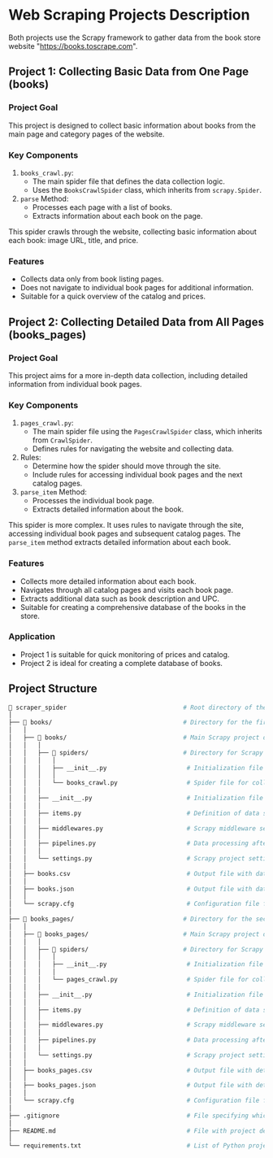 # Web Scraping Projects Description

Both projects use the Scrapy framework to gather data from the book store website "https://books.toscrape.com".

## Project 1: Collecting Basic Data from One Page (books)

### Project Goal
This project is designed to collect basic information about books from the main page and category pages of the website.

### Key Components
1. `books_crawl.py`:
   - The main spider file that defines the data collection logic.
   - Uses the `BooksCrawlSpider` class, which inherits from `scrapy.Spider`.
2. `parse` Method:
   - Processes each page with a list of books.
   - Extracts information about each book on the page.

This spider crawls through the website, collecting basic information about each book: image URL, title, and price.

### Features
- Collects data only from book listing pages.
- Does not navigate to individual book pages for additional information.
- Suitable for a quick overview of the catalog and prices.

## Project 2: Collecting Detailed Data from All Pages (books_pages)

### Project Goal
This project aims for a more in-depth data collection, including detailed information from individual book pages.

### Key Components
1. `pages_crawl.py`:
   - The main spider file using the `PagesCrawlSpider` class, which inherits from `CrawlSpider`.
   - Defines rules for navigating the website and collecting data.
2. Rules:
   - Determine how the spider should move through the site.
   - Include rules for accessing individual book pages and the next catalog pages.
3. `parse_item` Method:
   - Processes the individual book page.
   - Extracts detailed information about the book.

This spider is more complex. It uses rules to navigate through the site, accessing individual book pages and subsequent catalog pages. The `parse_item` method extracts detailed information about each book.

### Features
- Collects more detailed information about each book.
- Navigates through all catalog pages and visits each book page.
- Extracts additional data such as book description and UPC.
- Suitable for creating a comprehensive database of the books in the store.

### Application
- Project 1 is suitable for quick monitoring of prices and catalog.
- Project 2 is ideal for creating a complete database of books.

## Project Structure

```bash
📁 scraper_spider                                # Root directory of the project
│
├── 📁 books/                                    # Directory for the first spider (basic book data collection)
│   │
│   ├── 📁 books/                                # Main Scrapy project directory
│   │   │
│   │   ├── 📁 spiders/                          # Directory for Scrapy spiders
│   │   │   │
│   │   │   ├── __init__.py                      # Initialization file for the spiders package
│   │   │   │
│   │   │   └── books_crawl.py                   # Spider file for collecting book data
│   │   │
│   │   ├── __init__.py                          # Initialization file for the Scrapy package
│   │   │
│   │   ├── items.py                             # Definition of data structure for collection
│   │   │
│   │   ├── middlewares.py                       # Scrapy middleware settings
│   │   │
│   │   ├── pipelines.py                         # Data processing after collection
│   │   │
│   │   └── settings.py                          # Scrapy project settings
│   │
│   ├── books.csv                                # Output file with data in CSV format
│   │
│   ├── books.json                               # Output file with data in JSON format
│   │
│   └── scrapy.cfg                               # Configuration file for the Scrapy project
│   
├── 📁 books_pages/                              # Directory for the second spider (detailed book data collection)
│   │
│   ├── 📁 books_pages/                          # Main Scrapy project directory
│   │   │
│   │   ├── 📁 spiders/                          # Directory for Scrapy spiders
│   │   │   │
│   │   │   ├── __init__.py                      # Initialization file for the spiders package
│   │   │   │
│   │   │   └── pages_crawl.py                   # Spider file for collecting detailed book data
│   │   │
│   │   ├── __init__.py                          # Initialization file for the Scrapy package
│   │   │
│   │   ├── items.py                             # Definition of data structure for collection
│   │   │
│   │   ├── middlewares.py                       # Scrapy middleware settings
│   │   │
│   │   ├── pipelines.py                         # Data processing after collection
│   │   │
│   │   └── settings.py                          # Scrapy project settings
│   │
│   ├── books_pages.csv                          # Output file with detailed data in CSV format
│   │
│   ├── books_pages.json                         # Output file with detailed data in JSON format
│   │
│   └── scrapy.cfg                               # Configuration file for the Scrapy project
│   
├── .gitignore                                   # File specifying which files and directories to ignore by Git
│   
├── README.md                                    # File with project description, installation, and usage instructions
│                                            
└── requirements.txt                             # List of Python project dependencies
```